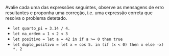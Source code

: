 Avalie cada uma das expressões seguintes, observe as mensagens de erro resultantes e proponha uma correção, i.e. uma expressão correta que resolva o problema detetado.

- `let quarto_pi = 3.14 / 4.`
- `let na_ordem = 1 < 2 < 3` 
- `let positivo = let a = 42 in if a >= 0 then true`
- `let duplo_positivo = let x = cos 5. in (if (x < 0) then x else -x) *. 2`
